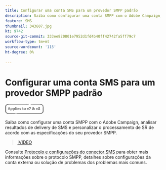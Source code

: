 ```yaml
---
title: Configurar uma conta SMS para um provedor SMPP padrão
description: Saiba como configurar uma conta SMPP com o Adobe Campaign, analisar resultados de delivery de SMS e personalizar o processamento de SR de acordo com as especificações do seu provedor SMPP. 
feature: SMS
thumbnail: 343607.jpg
kt: 9742
source-git-commit: 333ee820801e7952d1fd4b40ff42742fa5ff79c7
workflow-type: tm+mt
source-wordcount: '115'
ht-degree: 0%

---
```



# Configurar uma conta SMS para um provedor SMPP padrão

![Aplica-se a V7 e V8](../assets/V7-V8-stamp.png)

Saiba como configurar uma conta SMPP com o Adobe Campaign, analisar resultados de delivery de SMS e personalizar o processamento de SR de acordo com as especificações do seu provedor SMPP.

>[!VIDEO](https://video.tv.adobe.com/v/343607?quality=12)

Consulte [Protocolo e configurações do conector SMS](https://experienceleague.adobe.com/docs/campaign-classic/using/sending-messages/sending-messages-on-mobiles/sms-protocol.html?lang=en#sending-messages) para obter mais informações sobre o protocolo SMPP, detalhes sobre configurações da conta externa ou solução de problemas dos problemas mais comuns.

